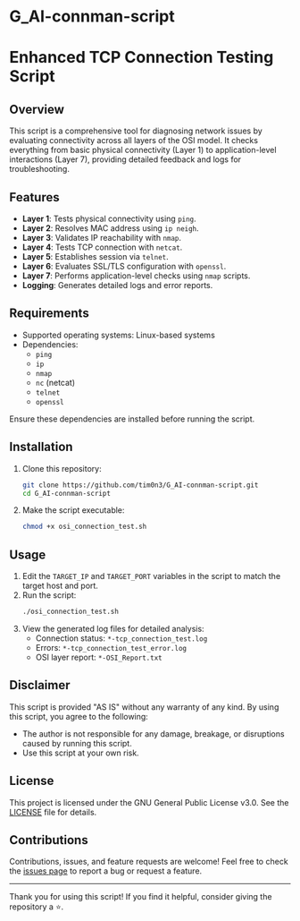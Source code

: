 # G_AI-connman-script
# Enhanced TCP Connection Testing Script

## Overview

This script is a comprehensive tool for diagnosing network issues by evaluating connectivity across all layers of the OSI model. It checks everything from basic physical connectivity (Layer 1) to application-level interactions (Layer 7), providing detailed feedback and logs for troubleshooting.

## Features

- **Layer 1**: Tests physical connectivity using `ping`.
- **Layer 2**: Resolves MAC address using `ip neigh`.
- **Layer 3**: Validates IP reachability with `nmap`.
- **Layer 4**: Tests TCP connection with `netcat`.
- **Layer 5**: Establishes session via `telnet`.
- **Layer 6**: Evaluates SSL/TLS configuration with `openssl`.
- **Layer 7**: Performs application-level checks using `nmap` scripts.
- **Logging**: Generates detailed logs and error reports.

## Requirements

- Supported operating systems: Linux-based systems
- Dependencies:
  - `ping`
  - `ip`
  - `nmap`
  - `nc` (netcat)
  - `telnet`
  - `openssl`

Ensure these dependencies are installed before running the script.

## Installation

1. Clone this repository:
   ```bash
   git clone https://github.com/tim0n3/G_AI-connman-script.git
   cd G_AI-connman-script
   ```
2. Make the script executable:
   ```bash
   chmod +x osi_connection_test.sh
   ```

## Usage

1. Edit the `TARGET_IP` and `TARGET_PORT` variables in the script to match the target host and port.
2. Run the script:
   ```bash
   ./osi_connection_test.sh
   ```
3. View the generated log files for detailed analysis:
   - Connection status: `*-tcp_connection_test.log`
   - Errors: `*-tcp_connection_test_error.log`
   - OSI layer report: `*-OSI_Report.txt`

## Disclaimer

This script is provided "AS IS" without any warranty of any kind. By using this script, you agree to the following:

- The author is not responsible for any damage, breakage, or disruptions caused by running this script.
- Use this script at your own risk.

## License

This project is licensed under the GNU General Public License v3.0. See the [LICENSE](LICENSE) file for details.

## Contributions

Contributions, issues, and feature requests are welcome! Feel free to check the [issues page](https://github.com/tim0n3/G_AI-connman-script/issues) to report a bug or request a feature.

---

Thank you for using this script! If you find it helpful, consider giving the repository a ⭐.
